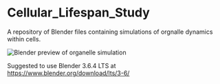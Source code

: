 # Cellular_Lifespan_Study
A repository of Blender files containing simulations of orgnalle dynamics within cells. 

![Blender preview of organelle simulation](images/Blender_screenshot_organelles.png)

Suggested to use Blender 3.6.4 LTS at https://www.blender.org/download/lts/3-6/
